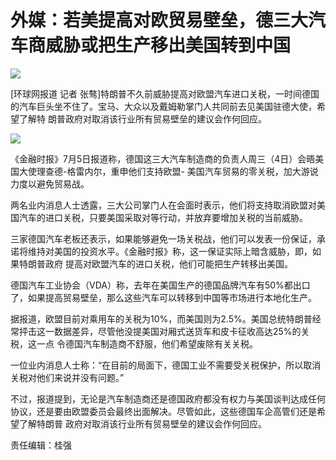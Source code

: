 # 外媒：若美提高对欧贸易壁垒，德三大汽车商威胁或把生产移出美国转到中国

![](http://n.sinaimg.cn/news/transform/59/w550h309/20180705/D4Pq-fzrwiaz8264989.jpg)

[环球网报道 记者 张骜]特朗普不久前威胁提高对欧盟汽车进口关税，一时间德国的汽车巨头坐不住了。宝马、大众以及戴姆勒掌门人共同前去见美国驻德大使，希望了解特
朗普政府对取消该行业所有贸易壁垒的建议会作何回应。

![](http://n.sinaimg.cn/news/transform/105/w550h355/20180705/w-Vo-fzrwiaz8265001.jpg)

《金融时报》7月5日报道称，德国这三大汽车制造商的负责人周三（4日）会晤美国大使理查德-格雷内尔，重申他们支持欧盟-
美国汽车贸易的零关税，加大游说力度以避免贸易战。

两名业内消息人士透露，三大公司掌门人在会面时表示，他们将支持取消欧盟对美国汽车的进口关税，只要美国采取对等行动，并放弃要增加关税的当前威胁。

三家德国汽车老板还表示，如果能够避免一场关税战，他们可以发表一份保证，承诺将维持对美国的投资水平。《金融时报》称，这一保证实际上暗含威胁，即，如果特朗普政府
提高对欧盟汽车的进口关税，他们可能把生产转移出美国。

德国汽车工业协会（VDA）称，去年在美国生产的德国品牌汽车有50%都出口了，如果提高贸易壁垒，那么这些汽车可以转移到中国等市场进行本地化生产。

据报道，欧盟目前对乘用车的关税为10%，而美国则为2.5%。美国总统特朗普经常抨击这一数据差异，尽管他没提美国对厢式送货车和皮卡征收高达25%的关税，这一点
令德国汽车制造商不舒服，他们希望废除有关关税。

一位业内消息人士称：“在目前的局面下，德国工业不需要受关税保护，所以取消关税对他们来说并没有问题。”

不过，报道提到，无论是汽车制造商还是德国政府都没有权力与美国谈判达成任何协议，还是要由欧盟委员会最终出面解决。尽管如此，这些德国车企高管们还是希望了解特朗普
政府对取消该行业所有贸易壁垒的建议会作何回应。

责任编辑：桂强

